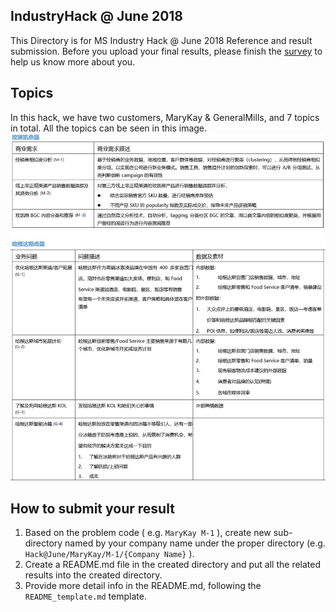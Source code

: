 ## IndustryHack @ June 2018
This Directory is for MS Industry Hack @ June 2018 Reference and result submission. Before you upload your final results, please finish the [survey](https://forms.office.com/Pages/ResponsePage.aspx?id=v4j5cvGGr0GRqy180BHbR5csyDIzYMtMot5Hbyct1YNUM0o1SlVYRlQ1MkRFMVFKOVBTRENJRUE4MS4u) to help us know more about you.

## Topics
In this hack, we have two customers, MaryKay & GeneralMills, and 7 topics in total. All the topics can be seen in this image.
<img src="./Topics.png" width="100%" height="50%" alt="Industry Hack Topics">

## How to submit your result
1. Based on the problem code ( e.g. `MaryKay M-1` ), create new sub-directory named by your company name under the proper directory (e.g. `Hack@June/MaryKay/M-1/{Company Name}` ).
2. Create a README.md file in the created directory and put all the related results into the created directory.
3. Provide more detail info in the README.md, following the `README_template.md` template.

